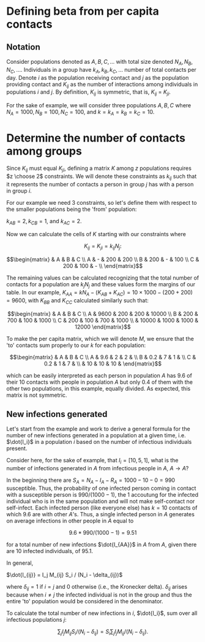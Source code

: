 # Defining beta from per capita contacts

## Notation

Consider populations denoted as $A, B, C, \dots$ with total size denoted
$N_A, N_B, N_C, \dots$. Individuals in a group have $k_A, k_B, k_C, \dots$
number of total contacts per day.
Denote $i$ as the population receiving contact and $j$ as the
population providing contact and $K_{ij}$ as the number of interactions
among individuals in populations $i$ and $j$. By definition, $K_{ij}$ is
symmetric, that is, $K_{ij}$ = $K_{ji}$.

For the sake of example, we will consider three populations $A, B, C$ where
$N_A = 1000, N_B = 100, N_C = 100,$ and $k = k_A = k_B = k_C = 10$.

# Determine the number of contacts among groups

Since $K_{ij}$ must equal $K_{ji}$, defining a matrix $K$ among $z$ populations
requires $z \choose 2$ constraints. We will denote these constraints as $k_{ij}$
such that it represents the number of contacts a person in group $j$ has with a
person in group $i$.

For our example we need 3 constraints, so let's define them with respect to the
smaller populations being the 'from' population:

$k_{AB} = 2, k_{CB} = 1,$ and $k_{AC} = 2.$

Now we can calculate the cells of $K$ starting with our constraints where

$$K_{ij} = K_{ji} = k_{ij} N_j:$$

$$\begin{matrix}
  & A & B & C \\
A & - & 200 & 200 \\
B & 200 & - & 100 \\
C & 200 & 100 & - \\
\end{matrix}$$

The remaining values can be calculated recognizing that the total number of
contacts for a population are $k_j N_j$ and these values form the margins of
our table. In our example,
$K_{AA} = k N_A - (K_{AB} + K_{AC}) = 10 \times 1000 - (200 + 200) = 9600$,
with $K_{BB}$ and $K_{CC}$ calculated similarly such that:

$$\begin{matrix}
  & A & B & C \\
A & 9600 & 200 & 200 & 10000 \\
B & 200 & 700 & 100 & 1000 \\
C & 200 & 100 & 700 & 1000 \\
  & 10000 & 1000 & 1000 & 12000
\end{matrix}$$

To make the per capita matrix, which we will denote $M$,
we ensure that the 'to' contacts sum properly
to our $k$ for each population:

$$\begin{matrix}
  & A & B & C \\
A & 9.6 & 2 & 2 &  \\
B & 0.2 & 7 & 1 &  \\
C & 0.2 & 1 & 7 &  \\
  & 10 & 10 & 10 &
\end{matrix}$$

which can be easily interpreted as each person in population $A$ has
9.6 of their 10 contacts with people in population $A$ but only $0.4$ of them
with the other two populations, in this example, equally divided.  As expected,
this matrix is not symmetric.

## New infections generated

Let's start from the example and work to derive a general formula for the
number of new infections generated in a population at a given time, i.e. $\dot{I_i}$
in a population $i$ based on the number of infectious individuals present.

Consider here, for the sake of example, that $I_i = [10, 5, 1]$, what is the
number of infections generated in $A$ from infectious people in $A$,
$A \rightarrow A$?

In the beginning there are
$S_A = N_A - I_A - R_A = 1000 - 10 - 0 = 990$ susceptible. Thus, the
probability of one infected person coming in contact with a susceptible person
is $990 / (1000 - 1)$, the $1$ accoutung for the infected individual who is in
the same population and will not make self-contact nor self-infect. Each infected
person (like everyone else) has $k = 10$ contacts of which 9.6 are with other $A$'s.
Thus, a single infected person in $A$ generates on average infections in other
people in $A$ equal to

$$9.6 * 990 / (1000 - 1) = 9.51$$

for a total number of new infections $\dot{I_{AA}}$ in $A$ from $A$, given there
are 10 infected individuals, of $95.1$.

In general,

$\dot{I_{ij}} = I_j M_{ij} S_i / (N_i - \delta_{ij})$

where $\delta_{ij} = 1$ if $i = j$ and $0$ otherwise (i.e., the Kronecker delta).
$\delta_{ij}$ arises because when $i \neq j$ the infected individual is not in
the group and thus the entire 'to' population would be considered in the denominator.

To calculate the total number of new infections in $i$, $\dot{I_i}$, sum over all
infectious populations $j$:

$$\sum_j I_j M_{ij} S_i / (N_i - \delta_{ij}) = S_i \sum_j I_j M_{ij} / (N_i - \delta_{ij}).$$
